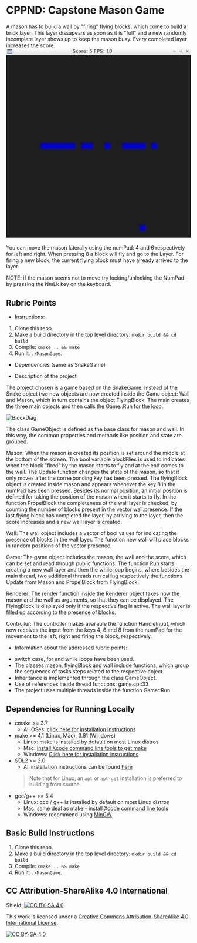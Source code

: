 # CPPND: Capstone Mason Game

A mason has to build a wall by "firing" flying blocks, which come to build a brick layer. This layer dissapears as soon as it is "full"
and a new randomly incomplete layer shows up to keep the mason busy. Every completed layer increases the score.
<img src="mason_game.jpg"/>

You can move the mason laterally using the numPad:
4 and 6 respectively for left and right.
When pressing 8 a block will fly and go to the
Layer.
For firing a new block, the current flying block
must have already arrived to the layer.

NOTE: if the mason seems not to move try
locking/unlocking the NumPad by pressing
the NmLk key on the keyboard.


## Rubric Points
* Instructions:
1. Clone this repo.
2. Make a build directory in the top level directory: `mkdir build && cd build`
3. Compile: `cmake .. && make`
4. Run it: `./MasonGame`.

* Dependencies (same as SnakeGame)

* Description of the project

The project chosen is a game based on the SnakeGame. Instead of the Snake object two new objects are now created inside the Game object: Wall and Mason, which in turn contains the object FlyingBlock.
The main creates the three main objects and then calls the Game::Run for the loop.

![BlockDiag](https://user-images.githubusercontent.com/25869441/184115676-4e76f00d-9dfb-4eb6-a096-b3bf44d3828c.png)

The class GameObject is defined as the base class for mason and wall.
In this way, the common properties and methods like position and state are grouped.

Mason:
When the mason is created its position is set around the middle at the bottom of the screen.
The bool variable blockFlies is used to indicates when the block "fired" by the mason starts to fly and at the end comes to the wall.
The Update function changes the state of the mason, so that it only moves after the corresponding key has been pressed.
The flyingBlock object is created inside mason and appears whenever the key 8 in the numPad has been pressed. Besides its normal position, an initial position is defined for taking the position of the mason when it starts to fly.
In the function PropelBlock the completeness of the wall layer is checked, by counting the number of blocks present in the vector wall.presence. If the last flying block has completed the layer, by arriving to the layer, then the score increases and a new wall layer is created.

Wall:
The wall object includes a vector of bool values for indicating the presence of blocks in the wall layer.
The function new wall will place blocks in random positions of the vector presence.

Game:
The game object includes the mason, the wall and the score, which can be set and read through
public functions.
The function Run starts creating a new wall layer and then the while loop begins, where besides the main thread, two additional threads run calling respectively the functions Update from Mason and PropelBlock from FlyingBlock.

Renderer:
The render function inside the Renderer object takes now the mason and the wall as arguments, so that they can be displayed.
The FlyingBlock is displayed only if the respective flag is active.
The wall layer is filled up according to the presence of blocks.

Controller:
The controller makes available the function HandleInput, which now receives the input from the keys 4, 6 and 8 from the numPad for the movement to the left, right and firing the block, respectively.


* Information about the addressed rubric points:

- switch case, for and while loops have been used.
- The classes mason, flyingBlock and wall include functions, which group the sequences of tasks steps related to the respective object.
- Inheritance is implemented through the class GameObject.
- Use of references inside thread functions: game.cp::33
- The project uses multiple threads inside the function Game::Run




## Dependencies for Running Locally
* cmake >= 3.7
  * All OSes: [click here for installation instructions](https://cmake.org/install/)
* make >= 4.1 (Linux, Mac), 3.81 (Windows)
  * Linux: make is installed by default on most Linux distros
  * Mac: [install Xcode command line tools to get make](https://developer.apple.com/xcode/features/)
  * Windows: [Click here for installation instructions](http://gnuwin32.sourceforge.net/packages/make.htm)
* SDL2 >= 2.0
  * All installation instructions can be found [here](https://wiki.libsdl.org/Installation)
  >Note that for Linux, an `apt` or `apt-get` installation is preferred to building from source. 
* gcc/g++ >= 5.4
  * Linux: gcc / g++ is installed by default on most Linux distros
  * Mac: same deal as make - [install Xcode command line tools](https://developer.apple.com/xcode/features/)
  * Windows: recommend using [MinGW](http://www.mingw.org/)

## Basic Build Instructions

1. Clone this repo.
2. Make a build directory in the top level directory: `mkdir build && cd build`
3. Compile: `cmake .. && make`
4. Run it: `./MasonGame`.


## CC Attribution-ShareAlike 4.0 International


Shield: [![CC BY-SA 4.0][cc-by-sa-shield]][cc-by-sa]

This work is licensed under a
[Creative Commons Attribution-ShareAlike 4.0 International License][cc-by-sa].

[![CC BY-SA 4.0][cc-by-sa-image]][cc-by-sa]

[cc-by-sa]: http://creativecommons.org/licenses/by-sa/4.0/
[cc-by-sa-image]: https://licensebuttons.net/l/by-sa/4.0/88x31.png
[cc-by-sa-shield]: https://img.shields.io/badge/License-CC%20BY--SA%204.0-lightgrey.svg
